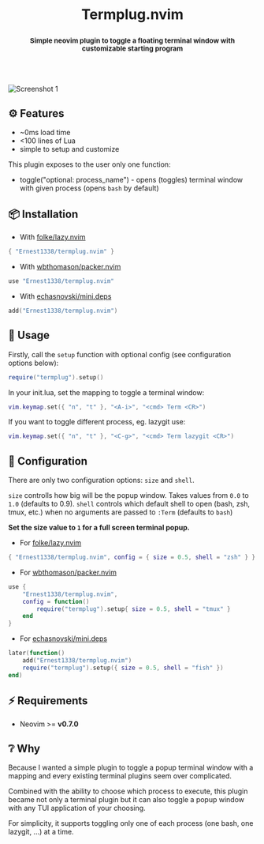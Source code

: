 <h1><p align=center>Termplug.nvim</p></h1>
<h3><p align=center><sup>Simple neovim plugin to toggle a floating terminal window with customizable starting program</sup></p></h3>
<br \><br \>

![Screenshot 1](https://user-images.githubusercontent.com/45213563/222807806-4a4b9e21-bacb-42a3-ba69-2ed791ec765f.png)

## ⚙️ Features
- ~0ms load time
- <100 lines of Lua
- simple to setup and customize

This plugin exposes to the user only one function:
- toggle("optional: process_name") - opens (toggles) terminal window with given process (opens `bash` by default)

## 📦 Installation
- With [folke/lazy.nvim](https://github.com/folke/lazy.nvim)
```lua
{ "Ernest1338/termplug.nvim" }
```

- With [wbthomason/packer.nvim](https://github.com/wbthomason/packer.nvim)
```lua
use "Ernest1338/termplug.nvim"
```

- With [echasnovski/mini.deps](https://github.com/echasnovski/mini.deps)
```lua
add("Ernest1338/termplug.nvim")
```

## 🚀 Usage
Firstly, call the `setup` function with optional config (see configuration options below):
```lua
require("termplug").setup()
```

In your init.lua, set the mapping to toggle a terminal window:
```lua
vim.keymap.set({ "n", "t" }, "<A-i>", "<cmd> Term <CR>")
```
If you want to toggle different process, eg. lazygit use:
```lua
vim.keymap.set({ "n", "t" }, "<C-g>", "<cmd> Term lazygit <CR>")
```

## 🔧 Configuration

There are only two configuration options: `size` and `shell`.

`size` controlls how big will be the popup window. Takes values from `0.0` to `1.0` (defaults to 0.9).
`shell` controls which default shell to open (bash, zsh, tmux, etc.) when no arguments are passed to `:Term` (defaults to `bash`)

**Set the size value to `1` for a full screen terminal popup.**

- For [folke/lazy.nvim](https://github.com/folke/lazy.nvim)
```lua
{ "Ernest1338/termplug.nvim", config = { size = 0.5, shell = "zsh" } },
```

- For [wbthomason/packer.nvim](https://github.com/wbthomason/packer.nvim)
```lua
use {
    "Ernest1338/termplug.nvim",
    config = function()
        require("termplug").setup{ size = 0.5, shell = "tmux" }
    end
}
```

- For [echasnovski/mini.deps](https://github.com/echasnovski/mini.deps)
```lua
later(function()
    add("Ernest1338/termplug.nvim")
    require("termplug").setup({ size = 0.5, shell = "fish" })
end)
```

## ⚡ Requirements
- Neovim >= **v0.7.0**

## ❔ Why

Because I wanted a simple plugin to toggle a popup terminal window with a mapping and every existing terminal plugins seem over complicated.

Combined with the ability to choose which process to execute, this plugin became not only a terminal plugin
but it can also toggle a popup window with any TUI application of your choosing.

For simplicity, it supports toggling only one of each process (one bash, one lazygit, ...) at a time.

